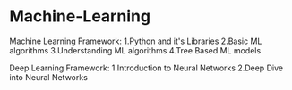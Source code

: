# Machine-Learning

Machine Learning Framework:
1.Python and it's Libraries
2.Basic ML algorithms
3.Understanding ML algorithms
4.Tree Based ML models

Deep Learning Framework:
1.Introduction to Neural Networks
2.Deep Dive into Neural Networks
